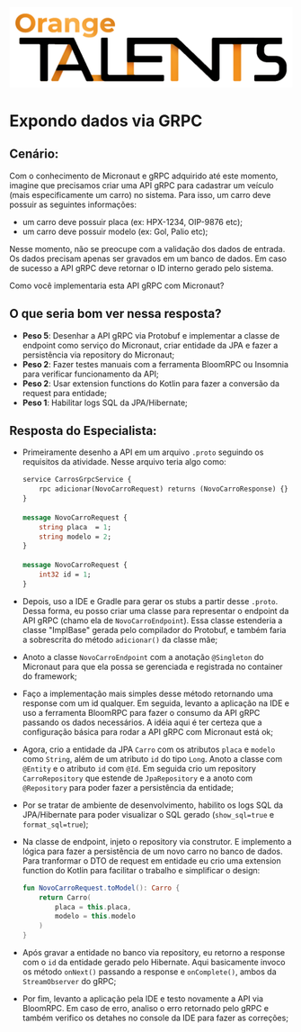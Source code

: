 ![Logo da Orange Talents](resources/Orange-Talents-preto-brilhoesombra.png)

# Expondo dados via GRPC

## Cenário:

Com o conhecimento de Micronaut e gRPC adquirido até este momento, imagine que precisamos criar uma API gRPC para cadastrar um veículo (mais especificamente um carro) no sistema. Para isso, um carro deve possuir as seguintes informações:

- um carro deve possuir placa (ex: HPX-1234, OIP-9876 etc);
- um carro deve possuir modelo (ex: Gol, Palio etc);

Nesse momento, não se preocupe com a validação dos dados de entrada. Os dados precisam apenas ser gravados em um banco de dados. Em caso de sucesso a API gRPC deve retornar o ID interno gerado pelo sistema.

Como você implementaria esta API gRPC com Micronaut?

## O que seria bom ver nessa resposta?

- **Peso 5**: Desenhar a API gRPC via Protobuf e implementar a classe de endpoint como serviço do Micronaut, criar entidade da JPA e fazer a persistência via repository do Micronaut; 
- **Peso 2**: Fazer testes manuais com a ferramenta BloomRPC ou Insomnia para verificar funcionamento da API;
- **Peso 2**: Usar extension functions do Kotlin para fazer a conversão da request para entidade;
- **Peso 1**: Habilitar logs SQL da JPA/Hibernate;

## Resposta do Especialista:

- Primeiramente desenho a API em um arquivo `.proto` seguindo os requisitos da atividade. Nesse arquivo teria algo como:
    ```protobuf
    service CarrosGrpcService {
        rpc adicionar(NovoCarroRequest) returns (NovoCarroResponse) {}
    }

    message NovoCarroRequest {
        string placa  = 1;
        string modelo = 2;
    }

    message NovoCarroRequest {
        int32 id = 1;
    }
    ```

- Depois, uso a IDE e Gradle para gerar os stubs a partir desse `.proto`. Dessa forma, eu posso criar uma classe para representar o endpoint da API gRPC (chamo ela de `NovoCarroEndpoint`). Essa classe estenderia a classe "ImplBase" gerada pelo compilador do Protobuf, e também faria a sobrescrita do método `adicionar()` da classe mãe;

- Anoto a classe `NovoCarroEndpoint` com a anotação `@Singleton` do Micronaut para que ela possa se gerenciada e registrada no container do framework;

- Faço a implementação mais simples desse método retornando uma response com um id qualquer. Em seguida, levanto a aplicação na IDE e uso a ferramenta BloomRPC para fazer o consumo da API gRPC passando os dados necessários. A idéia aqui é ter certeza que a configuração básica para rodar a API gRPC com Micronaut está ok;

- Agora, crio a entidade da JPA `Carro` com os atributos `placa` e `modelo` como `String`, além de um atributo `id` do tipo `Long`. Anoto a classe com `@Entity` e o atributo `id` com `@Id`. Em seguida crio um repository `CarroRepository` que estende de `JpaRepository` e a anoto com `@Repository` para poder fazer a persistência da entidade;

- Por se tratar de ambiente de desenvolvimento, habilito os logs SQL da JPA/Hibernate para poder visualizar o SQL gerado (`show_sql=true` e `format_sql=true`);

- Na classe de endpoint, injeto o repository via construtor. E implemento a lógica para fazer a persistência de um novo carro no banco de dados. Para tranformar o DTO de request em entidade eu crio uma extension function do Kotlin para facilitar o trabalho e simplificar o design:
    ```kotlin
    fun NovoCarroRequest.toModel(): Carro {
        return Carro(
            placa = this.placa, 
            modelo = this.modelo
        )
    }
    ```

- Após gravar a entidade no banco via repository, eu retorno a response com o `id` da entidade gerado pelo Hibernate. Aqui basicamente invoco os método `onNext()` passando a response e `onComplete()`, ambos da `StreamObserver` do gRPC;

- Por fim, levanto a aplicação pela IDE e testo novamente a API via BloomRPC. Em caso de erro, analiso o erro retornado pelo gRPC e também verifico os detahes no console da IDE para fazer as correções;
